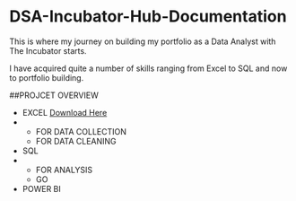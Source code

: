 # DSA-Incubator-Hub-Documentation

This is where my journey on building my portfolio as a Data Analyst with The Incubator starts.

I have acquired quite a number of skills ranging from Excel to SQL and now to 
portfolio building.

##PROJCET OVERVIEW
- EXCEL [Download Here](https://www.microsoft.com/en-ng/)
- - FOR DATA COLLECTION
  - FOR DATA CLEANING
- SQL
- - FOR ANALYSIS
  - GO
- POWER BI
